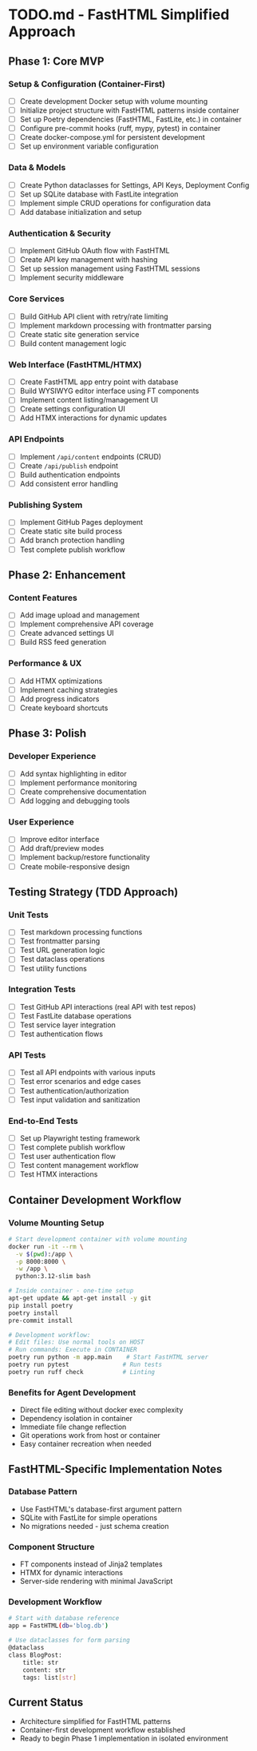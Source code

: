 # TODO.md - FastHTML Simplified Approach

## Phase 1: Core MVP

### Setup & Configuration (Container-First)
- [ ] Create development Docker setup with volume mounting
- [ ] Initialize project structure with FastHTML patterns inside container
- [ ] Set up Poetry dependencies (FastHTML, FastLite, etc.) in container
- [ ] Configure pre-commit hooks (ruff, mypy, pytest) in container
- [ ] Create docker-compose.yml for persistent development
- [ ] Set up environment variable configuration

### Data & Models
- [ ] Create Python dataclasses for Settings, API Keys, Deployment Config
- [ ] Set up SQLite database with FastLite integration
- [ ] Implement simple CRUD operations for configuration data
- [ ] Add database initialization and setup

### Authentication & Security
- [ ] Implement GitHub OAuth flow with FastHTML
- [ ] Create API key management with hashing
- [ ] Set up session management using FastHTML sessions
- [ ] Implement security middleware

### Core Services
- [ ] Build GitHub API client with retry/rate limiting
- [ ] Implement markdown processing with frontmatter parsing
- [ ] Create static site generation service
- [ ] Build content management logic

### Web Interface (FastHTML/HTMX)
- [ ] Create FastHTML app entry point with database
- [ ] Build WYSIWYG editor interface using FT components
- [ ] Implement content listing/management UI
- [ ] Create settings configuration UI
- [ ] Add HTMX interactions for dynamic updates

### API Endpoints
- [ ] Implement `/api/content` endpoints (CRUD)
- [ ] Create `/api/publish` endpoint
- [ ] Build authentication endpoints
- [ ] Add consistent error handling

### Publishing System
- [ ] Implement GitHub Pages deployment
- [ ] Create static site build process
- [ ] Add branch protection handling
- [ ] Test complete publish workflow

## Phase 2: Enhancement

### Content Features
- [ ] Add image upload and management
- [ ] Implement comprehensive API coverage
- [ ] Create advanced settings UI
- [ ] Build RSS feed generation

### Performance & UX
- [ ] Add HTMX optimizations
- [ ] Implement caching strategies
- [ ] Add progress indicators
- [ ] Create keyboard shortcuts

## Phase 3: Polish

### Developer Experience
- [ ] Add syntax highlighting in editor
- [ ] Implement performance monitoring
- [ ] Create comprehensive documentation
- [ ] Add logging and debugging tools

### User Experience
- [ ] Improve editor interface
- [ ] Add draft/preview modes
- [ ] Implement backup/restore functionality
- [ ] Create mobile-responsive design

## Testing Strategy (TDD Approach)

### Unit Tests
- [ ] Test markdown processing functions
- [ ] Test frontmatter parsing
- [ ] Test URL generation logic
- [ ] Test dataclass operations
- [ ] Test utility functions

### Integration Tests
- [ ] Test GitHub API interactions (real API with test repos)
- [ ] Test FastLite database operations
- [ ] Test service layer integration
- [ ] Test authentication flows

### API Tests
- [ ] Test all API endpoints with various inputs
- [ ] Test error scenarios and edge cases
- [ ] Test authentication/authorization
- [ ] Test input validation and sanitization

### End-to-End Tests
- [ ] Set up Playwright testing framework
- [ ] Test complete publish workflow
- [ ] Test user authentication flow
- [ ] Test content management workflow
- [ ] Test HTMX interactions

## Container Development Workflow

### Volume Mounting Setup
```bash
# Start development container with volume mounting
docker run -it --rm \
  -v $(pwd):/app \
  -p 8000:8000 \
  -w /app \
  python:3.12-slim bash

# Inside container - one-time setup
apt-get update && apt-get install -y git
pip install poetry
poetry install
pre-commit install

# Development workflow:
# Edit files: Use normal tools on HOST
# Run commands: Execute in CONTAINER
poetry run python -m app.main    # Start FastHTML server
poetry run pytest               # Run tests
poetry run ruff check           # Linting
```

### Benefits for Agent Development
- Direct file editing without docker exec complexity
- Dependency isolation in container
- Immediate file change reflection
- Git operations work from host or container
- Easy container recreation when needed

## FastHTML-Specific Implementation Notes

### Database Pattern
- Use FastHTML's database-first argument pattern
- SQLite with FastLite for simple operations
- No migrations needed - just schema creation

### Component Structure
- FT components instead of Jinja2 templates
- HTMX for dynamic interactions
- Server-side rendering with minimal JavaScript

### Development Workflow
```bash
# Start with database reference
app = FastHTML(db='blog.db')

# Use dataclasses for form parsing
@dataclass
class BlogPost:
    title: str
    content: str
    tags: list[str]
```

## Current Status
- Architecture simplified for FastHTML patterns
- Container-first development workflow established
- Ready to begin Phase 1 implementation in isolated environment